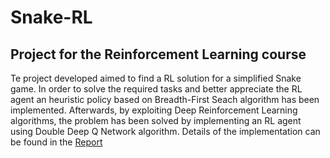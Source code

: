 # Snake-RL
## Project for the Reinforcement Learning course

Te project developed aimed to find a RL solution for a simplified Snake game. In order to solve the required tasks and better appreciate the RL agent an heuristic policy based on Breadth-First Seach algorithm has been implemented. Afterwards, by exploiting Deep Reinforcement Learning algorithms, the problem has been solved by implementing an RL agent using Double Deep Q Network algorithm. Details of the implementation can be found in the [Report](https://github.com/Ska-p/Snake-RL/blob/main/Report%20Michele%20Scapinello.pdf)
